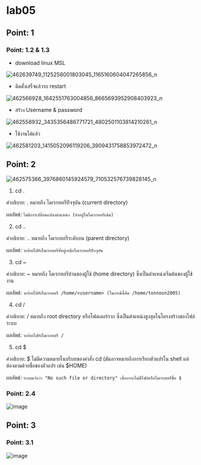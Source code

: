 # lab05

## Point: 1

### Point: 1.2 & 1.3

- download linux MSL
  
![462639749_1125256001803045_1165160604047265856_n](https://github.com/user-attachments/assets/ab949084-2adc-4b46-b19d-d25331453688)

- ติดตั้งเสร็จแล้วรอ restart
  
![462566928_1642551763004856_8665693952908403923_n](https://github.com/user-attachments/assets/00be2bf2-c404-4531-9a15-59cee518dd37)

- สร้าง Username & password
  
![462558932_3435356486771721_4802501103814210261_n](https://github.com/user-attachments/assets/bb9cc8db-0e9f-447b-91f0-d06dd3125238)

- ใช้งานได้แล้ว
  
![462581203_1415052096119206_3909431758853972472_n](https://github.com/user-attachments/assets/c2c7e006-f437-4bc3-8fdc-54669c822f0c)

## Point: 2

![462575366_3976860145924579_710532576739828145_n](https://github.com/user-attachments/assets/a34453eb-0099-495d-9514-b2bd0baefaf9)

1. cd .
   
คำอธิบาย: . หมายถึง ไดเรกทอรีปัจจุบัน (current directory)

ผลลัพธ์: `ไม่มีการเปลี่ยนแปลงตำแหน่ง (ยังอยู่ในไดเรกทอรีเดิม)`

2. cd ..

คำอธิบาย: .. หมายถึง ไดเรกทอรีระดับบน (parent directory)

ผลลัพธ์: `จะย้ายไปยังไดเรกทอรีที่อยู่เหนือไดเรกทอรีปัจจุบัน`

3. cd ~
   
คำอธิบาย: ~ หมายถึง ไดเรกทอรีบ้านของผู้ใช้ (home directory) ซึ่งเป็นตำแหน่งเริ่มต้นของผู้ใช้งาน

ผลลัพธ์: `จะย้ายไปยังไดเรกทอรี /home/<username> (ในกรณีนี้คือ /home/tonnoon2005)`

4. cd /
   
คำอธิบาย: / หมายถึง root directory หรือโฟลเดอร์ราก ซึ่งเป็นตำแหน่งสูงสุดในโครงสร้างของไฟล์ระบบ

ผลลัพธ์: `จะย้ายไปยังไดเรกทอรี /`

5. cd $
   
คำอธิบาย: $ ไม่มีความหมายในบริบทของคำสั่ง cd (มันอาจหมายถึงการเรียกตัวแปรใน shell แต่ต้องตามด้วยชื่อของตัวแปร เช่น $HOME)

ผลลัพธ์: `ระบบแจ้งว่า "No such file or directory" เนื่องจากไม่มีไฟล์หรือไดเรกทอรีชื่อ $`


### Point: 2.4
  
![image](https://github.com/user-attachments/assets/362ffda0-4f5a-4768-9013-1fb362caf82e)

## Point: 3

### Point: 3.1

![image](https://github.com/user-attachments/assets/fca93aa2-596b-4505-8a54-53da4bdd85b0)

